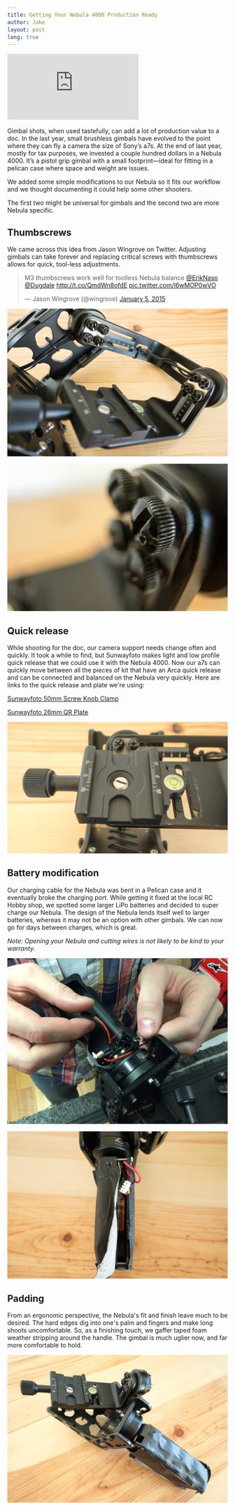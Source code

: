 ```yaml
---
title: Getting Your Nebula 4000 Production Ready
author: Jake
layout: post
long: true
---
```


<div class="embed-responsive embed-responsive-16by9">
  <iframe src="https://player.vimeo.com/video/131231157?portrait=0&amp;color=ffffff" class="embed-responsive-item" frameborder="0" webkitallowfullscreen mozallowfullscreen allowfullscreen></iframe>
</div>

Gimbal shots, when used tastefully, can add a lot of production value to a doc. In the last year, small brushless gimbals have evolved to the point where they can fly a camera the size of Sony’s a7s. At the end of last year, mostly for tax purposes, we invested a couple hundred dollars in a Nebula 4000. It’s a pistol grip gimbal with a small footprint—ideal for fitting in a pelican case where space and weight are issues.

We added some simple modifications to our Nebula so it fits our workflow and we thought documenting it could help some other shooters. 

The first two might be universal for gimbals and the second two are more Nebula specific. 

## Thumbscrews

We came across this idea from Jason Wingrove on Twitter. Adjusting gimbals can take forever and replacing critical screws with thumbscrews allows for quick, tool-less adjustments. 

<div class="twitter-tweet-wrapper">
  <blockquote class="twitter-tweet" data-cards="hidden" lang="en"><p lang="en" dir="ltr">M3 thumbscrews work well for toolless Nebula balance <a href="https://twitter.com/ErikNaso">@ErikNaso</a> <a href="https://twitter.com/Dugdale">@Dugdale</a> <a href="http://t.co/QmdWn8ofdE">http://t.co/QmdWn8ofdE</a> <a href="http://t.co/l6wMOP0wVO">pic.twitter.com/l6wMOP0wVO</a></p>&mdash; Jason Wingrove (@wingrove) <a href="https://twitter.com/wingrove/status/551973636362366977">January 5, 2015</a></blockquote>
</div>

![Thumb Screws](/images/posts/nebula/thumbscrews.jpg "Nebula with thumb screws")

![Thumb Screws Close-Up](/images/posts/nebula/thumbscrews-close-up.jpg "Close up of Nebula with thumb screws")

## Quick release

While shooting for the doc, our camera support needs change often and quickly. It took a while to find, but Sunwayfoto makes light and low profile quick release that we could use it with the Nebula 4000. Now our a7s can quickly move between all the pieces of kit that have an Arca quick release and can be connected and balanced on the Nebula very quickly. Here are links to the quick release and plate we're using:

[Sunwayfoto 50mm Screw Knob Clamp](http://www.amazon.com/gp/product/B00I3S8864?psc=1&redirect=true&ref_=oh_aui_search_detailpage)

[Sunwayfoto 26mm QR Plate](http://www.amazon.com/gp/product/B00HSXXTEG?psc=1&redirect=true&ref_=oh_aui_search_detailpage)

![Nebula with quick release](/images/posts/nebula/quick-release.jpg "Nebula with quick release")

## Battery modification

Our charging cable for the Nebula was bent in a Pelican case and it eventually broke the charging port. While getting it fixed at the local RC Hobby shop, we spotted some larger LiPo batteries and decided to super charge our Nebula. The design of the Nebula lends itself well to larger batteries, whereas it may not be an option with other gimbals. We can now go for days between charges, which is great.

*Note: Opening your Nebula and cutting wires is not likely to be kind to your warranty.*

![Battery Mod In Progress](/images/posts/nebula/battery-mod-in-progress.jpg "Nebula battery mod in progress")

![Battery Mod](/images/posts/nebula/battery-mod.jpg "Nebula with battery mod")

## Padding

From an ergonomic perspective, the Nebula's fit and finish leave much to be desired. The hard edges dig into one's palm and fingers  and make long shoots uncomfortable. So, as a finishing touch, we gaffer taped foam weather stripping around the handle. The gimbal is much uglier now, and far more comfortable to hold.

![Final](/images/posts/nebula/final.jpg "Nebula final")
